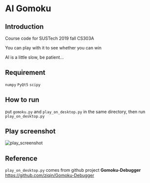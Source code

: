 # AI Gomoku

## Introduction

Course code for SUSTech 2019 fall CS303A

You can play with it to see whether you can win

AI is a little slow, be patient...

## Requirement

`numpy`
        `PyQt5` 
        `scipy`

## How to run

put `gomoku.py` and `play_on_desktop.py`  in the same directory, then run `play_on_desktop.py`

## Play screenshot

![play_screenshot](D:\github_repository\AI_gomoku\play_screenshot.png)

## Reference

`play_on_desktop.py`  comes from github project **Gomoku-Debugger** https://github.com/ziqin/Gomoku-Debugger